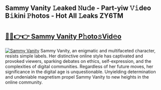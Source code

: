 ## Sammy Vanity 𝙻eaked 𝙽u𝚍e - Part-yiw 𝚅𝚒deo B𝚒kini 𝙿hotos - Hot All 𝙻eaks ZY6TM

# <h2><a href="http://ld1x07v.urlbe.top/?page=Sammy+Vanity">🔗🔗👉👉 Sammy Vanity P𝚑oto𝚜Vid𝚎o</a></h2>

[![Sammy Vanity](https://i.imgur.com/eBuTRDB.gif)](http://ld1x07v.urlbe.top/?page=Sammy+Vanity)
Sammy Vanity, an enigmatic and multifaceted character, resists simple labels. Her distinctive online style has captivated and provoked viewers, sparking debates on ethics, self-expression, and the complexities of digital communities. Regardless of her future moves, her significance in the digital age is unquestionable. Unyielding determination and undeniable magnetism propel Sammy Vanity to new heights in the online community.
